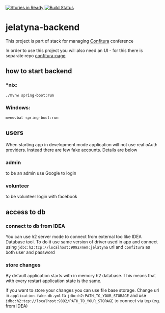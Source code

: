 [![Stories in Ready](https://badge.waffle.io/Confitura/jelatyna-backend.svg?label=ready&title=Ready)](http://waffle.io/Confitura/jelatyna-backend)
[![Build Status](https://travis-ci.org/Confitura/jelatyna-backend.svg?branch=master)](https://travis-ci.org/Confitura/jelatyna-backend)
# jelatyna-backend

This project is part of stack for managing [Confitura](confitura.pl) conference 

In order to use this project you will also need an UI - for this there is separate repo [confitura-page](https://github.com/Confitura/confitura-page) 
 

## how to start backend

### *nix:
`./mvnw spring-boot:run`

### Windows:
`mvnw.bat spring-boot:run`

## users
When starting app in development mode application will not use real oAuth providers. 
Instead there are few fake accounts. Details are below

### admin
to be an admin use Google to login 

### volunteer
to be volunteer login with facebook

## access to db

### connect to db from IDEA
You can use h2 server mode to connect from external too like IDEA Database tool.
To do it use same version of driver used in app and connect using `jdbc:h2:tcp://localhost:9092/mem:jelatyna` url and `confitura` as both user and password

### store changes
By default application starts with in memory h2 database. This means that with every restart application state is the same.

If you want to store your changes you can use file base storage. Change url in `application-fake-db.yml` to `jdbc:h2:PATH_TO_YOUR_STORAGE` and use `jdbc:h2:tcp://localhost:9092/PATH_TO_YOUR_STORAGE` to connect via tcp (eg. from IDEA)

